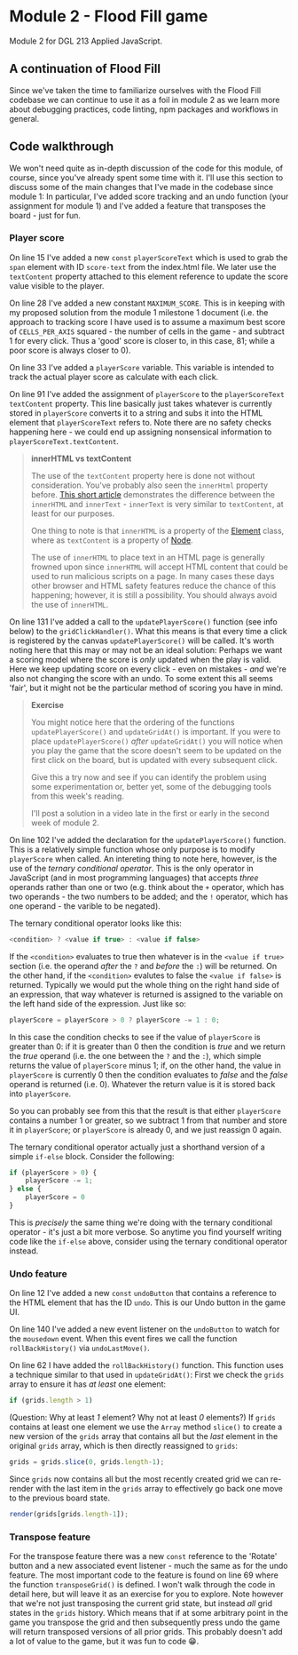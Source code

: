 # Module 2 - Flood Fill game
Module 2 for DGL 213 Applied JavaScript.

## A continuation of Flood Fill
Since we've taken the time to familiarize ourselves with the Flood Fill codebase we can continue to use it as a foil in module 2 as we learn more about debugging practices, code linting, npm packages and workflows in general.

## Code walkthrough
We won't need quite as in-depth discussion of the code for this module, of course, since you've already spent some time with it. I'll use this section to discuss some of the main changes that I've made in the codebase since module 1: In particular, I've added score tracking and an undo function (your assignment for module 1) and I've added a feature that transposes the board - just for fun.

### Player score
On line 15 I've added a new `const` `playerScoreText` which is used to grab the `span` element with ID `score-text` from the index.html file. We later use the `textContent` property attached to this element reference to update the score value visible to the player.

On line 28 I've added a new constant `MAXIMUM_SCORE`. This is in keeping with my proposed solution from the module 1 milestone 1 document (i.e. the approach to tracking score I have used is to assume a maximum best score of `CELLS_PER_AXIS` squared - the number of cells in the game - and subtract 1 for every click. Thus a 'good' score is closer to, in this case, 81; while a poor score is always closer to 0).

On line 33 I've added a `playerScore` variable. This variable is intended to track the actual player score as calculate with each click.

On line 91 I've added the assignment of `playerScore` to the `playerScoreText` `textContent` property. This line basically just takes whatever is currently stored in `playerScore` converts it to a string and subs it into the HTML element that `playerScoreText` refers to. Note there are no safety checks happening here - we could end up assigning nonsensical information to `playerScoreText.textContent`.

>**innerHTML vs textContent**
>
>The use of the `textContent` property here is done not without consideration. You've probably also seen the `innerHtml` property before. [This short article](https://reactgo.com/innertext-vs-innerhtml/) demonstrates the difference between the `innerHTML` and `innerText` - `innerText` is very similar to `textContent`, at least for our purposes.
>
>One thing to note is that `innerHTML` is a property of the [Element](https://developer.mozilla.org/en-US/docs/Web/API/Element/innerHTML) class, where as `textContent` is a property of [Node](https://developer.mozilla.org/en-US/docs/Web/API/Node/textContent). 
>
>The use of `innerHTML` to place text in an HTML page is generally frowned upon since `innerHTML` will accept HTML content that could be used to run malicious scripts on a page. In many cases these days other browser and HTML safety features reduce the chance of this happening; however, it is still a possibility. You should always avoid the use of `innerHTML`.

On line 131 I've added a call to the `updatePlayerScore()` function (see info below) to the `gridClickHandler()`. What this means is that every time a click is registered by the canvas `updatePlayerScore()` will be called. It's worth noting here that this may or may not be an ideal solution: Perhaps we want a scoring model where the score is *only* updated when the play is valid. Here we keep updating score on every click - even on mistakes - *and* we're also not changing the score with an undo. To some extent this all seems 'fair', but it might not be the particular method of scoring you have in mind.

>**Exercise**
>
>You might notice here that the ordering of the functions  `updatePlayerScore()` and `updateGridAt()` is important. If you were to place `updatePlayerScore()` *after* `updateGridAt()` you will notice when you play the game that the score doesn't seem to be updated on the first click on the board, but is updated with every subsequent click. 
>
>Give this a try now and see if you can identify the problem using some experimentation or, better yet, some of the debugging tools from this week's reading.
>
>I'll post a solution in a video late in the first or early in the second week of module 2.

On line 102 I've added the declaration for the `updatePlayerScore()` function. This is a relatively simple function whose only purpose is to modify `playerScore` when called. An intereting thing to note here, however, is the use of the *ternary conditional operator*. This is the only operator in JavaScript (and in most programming languages) that accepts *three* operands rather than one or two (e.g. think about the `+` operator, which has two operands - the two numbers to be added; and the `!` operator, which has one operand - the varible to be negated).

The ternary conditional operator looks like this:
```javascript
<condition> ? <value if true> : <value if false>
```
If the `<condition>` evaluates to true then whatever is in the `<value if true>` section (i.e. the operand *after* the `?` and *before* the `:`) will be returned. On the other hand, if the `<condition>` evalutes to false the `<value if false>` is returned. Typically we would put the whole thing on the right hand side of an expression, that way whatever is returned is assigned to the variable on the left hand side of the expression. Just like so:
```javascript
playerScore = playerScore > 0 ? playerScore -= 1 : 0;
```
In this case the condition checks to see if the value of `playerScore` is greater than 0: if it is greater than 0 then the condition is *true* and we return the *true* operand (i.e. the one between the `?` and the `:`), which simple returns the value of `playerScore` minus 1; if, on the other hand, the value in `playerScore` is currently 0 then the condition evaluates to *false* and the *false* operand is returned (i.e. 0). Whatever the return value is it is stored back into `playerScore`.

So you can probably see from this that the result is that either `playerScore` contains a number 1 or greater, so we subtract 1 from that number and store it in `playerScore`; or `playerScore` is already 0, and we just reassign 0 again.

The ternary conditional operator actually just a shorthand version of a simple `if-else` block. Consider the following:
```javascript
if (playerScore > 0) {
    playerScore -= 1;
} else {
    playerScore = 0
}
```
This is *precisely* the same thing we're doing with the ternary conditional operator - it's just a bit more verbose. So anytime you find yourself writing code like the `if-else` above, consider using the ternary conditional operator instead.

### Undo feature
On line 12 I've added a new `const` `undoButton` that contains a reference to the HTML element that has the ID `undo`. This is our Undo button in the game UI.

On line 140 I've added a new event listener on the `undoButton` to watch for the `mousedown` event. When this event fires we call the function `rollBackHistory()` via `undoLastMove()`.

On line 62 I have added the `rollBackHistory()` function. This function uses a technique similar to that used in `updateGridAt()`: First we check the `grids` array to ensure it has *at least* one element:
```javascript
if (grids.length > 1)
```
(Question: Why at least *1* element? Why not at least *0* elements?)
If `grids` contains at least one element we use the `Array` method `slice()` to create a new version of the `grids` array that contains all but the *last* element in the original `grids` array, which is then directly reassigned to `grids`:
```javascript
grids = grids.slice(0, grids.length-1);
```
Since `grids` now contains all but the most recently created grid we can re-render with the last item in the `grids` array to effectively go back one move to the previous board state.
```javascript
render(grids[grids.length-1]);
```

### Transpose feature
For the transpose feature there was a new `const` reference to the 'Rotate' button and a new associated event listener - much the same as for the undo feature. The most important code to the feature is found on line 69 where the function `transposeGrid()` is defined. I won't walk through the code in detail here, but will leave it as an exercise for you to explore. Note however that we're not just transposing the current grid state, but instead *all* grid states in the `grids` history. Which means that if at some arbitrary point in the game you transpose the grid and then subsequently press undo the game will return transposed versions of all prior grids. This probably doesn't add a lot of value to the game, but it was fun to code :grin:.
